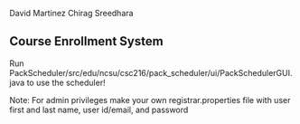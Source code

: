 David Martinez Chirag Sreedhara

## Course Enrollment System
Run  PackScheduler/src/edu/ncsu/csc216/pack_scheduler/ui/PackSchedulerGUI.java to use the scheduler!

Note: For admin privileges make your own registrar.properties file with user first and last name, user id/email, and password
